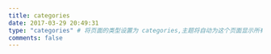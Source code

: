 ```yaml
---
title: categories
date: 2017-03-29 20:49:31
type: "categories" # 将页面的类型设置为 categories,主题将自动为这个页面显示所有分类
comments: false
---
```

